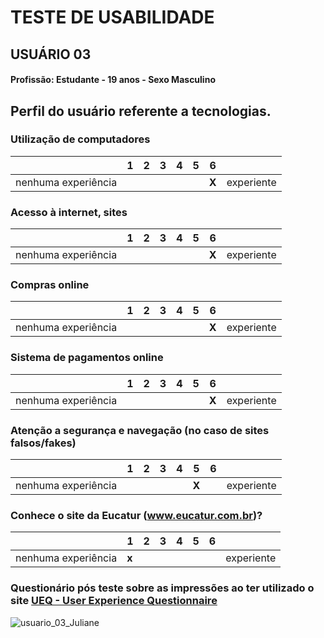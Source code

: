 # TESTE DE USABILIDADE
## USUÁRIO 03

#### Profissão: Estudante - 19 anos - Sexo Masculino

## Perfil do usuário referente a tecnologias.

### Utilização de computadores
| | 1 | 2 | 3 | 4 | 5 | 6 | |
| --- | --- | --- | --- | --- | --- | --- | --- |
| nenhuma experiência | | | | | | **X** | experiente |

### Acesso à internet, sites
| | 1 | 2 | 3 | 4 | 5 | 6 | |
| --- | --- | --- | --- | --- | --- | --- | --- |
| nenhuma experiência | | | | | | **X** | experiente |


### Compras online
| | 1 | 2 | 3 | 4 | 5 | 6 | |
| --- | --- | --- | --- | --- | --- | --- | --- |
| nenhuma experiência | | | | | | **X** | experiente |


### Sistema de pagamentos online
| | 1 | 2 | 3 | 4 | 5 | 6 | |
| --- | --- | --- | --- | --- | --- | --- | --- |
| nenhuma experiência | | | | | | **X** | experiente |

### Atenção a segurança e navegação (no caso de sites falsos/fakes)
| | 1 | 2 | 3 | 4 | 5 | 6 | |
| --- | --- | --- | --- | --- | --- | --- | --- |
| nenhuma experiência | | | | | **X** | | experiente |

### Conhece o site da Eucatur (www.eucatur.com.br)?
|                       | 1 | 2 | 3 | 4 | 5  | 6  |                      |
| --------------------- |---|---|---|---|----|----|---------------------- |
| nenhuma experiência   | **x**  |  |   |   |    |    | experiente            |


### Questionário pós teste sobre as impressões ao ter utilizado o site [UEQ - User Experience Questionnaire](https://www.ueq-online.org/)
![usuario_03_Juliane](https://github.com/user-attachments/assets/c25f2134-3683-46c8-8f5c-8fab7102e8b5)
